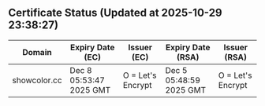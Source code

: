 ## Certificate Status (Updated at 2025-10-29 23:38:27)
| Domain | Expiry Date (EC) | Issuer (EC) | Expiry Date (RSA) | Issuer (RSA) |
|--------|------------------|-------------|-------------------|--------------|
| showcolor.cc | Dec  8 05:53:47 2025 GMT |  O = Let's Encrypt | Dec  5 05:48:59 2025 GMT |  O = Let's Encrypt |

